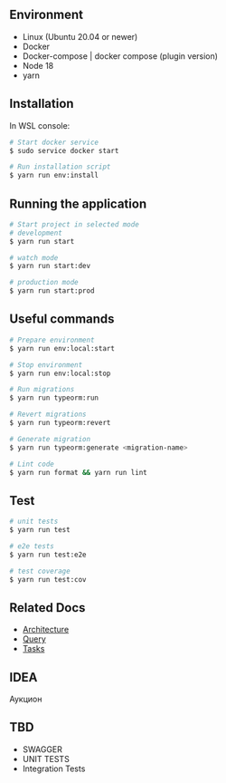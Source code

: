 ## Environment
- Linux (Ubuntu 20.04 or newer)
- Docker
- Docker-compose | docker compose (plugin version)
- Node 18
- yarn

## Installation

In WSL console:

```bash
# Start docker service
$ sudo service docker start

# Run installation script
$ yarn run env:install
```

## Running the application

```bash
# Start project in selected mode
# development
$ yarn run start

# watch mode
$ yarn run start:dev

# production mode
$ yarn run start:prod
```

## Useful commands

```bash
# Prepare environment
$ yarn run env:local:start

# Stop environment
$ yarn run env:local:stop

# Run migrations
$ yarn run typeorm:run

# Revert migrations
$ yarn run typeorm:revert

# Generate migration
$ yarn run typeorm:generate <migration-name>

# Lint code
$ yarn run format && yarn run lint
```

## Test

```bash
# unit tests
$ yarn run test

# e2e tests
$ yarn run test:e2e

# test coverage
$ yarn run test:cov
```

## Related Docs

- [Architecture](./docs/architecture.md)
- [Query](./docs/query.md)
- [Tasks](./docs/tasks.md)

## IDEA

Аукцион

## TBD
 - SWAGGER
 - UNIT TESTS
 - Integration Tests
